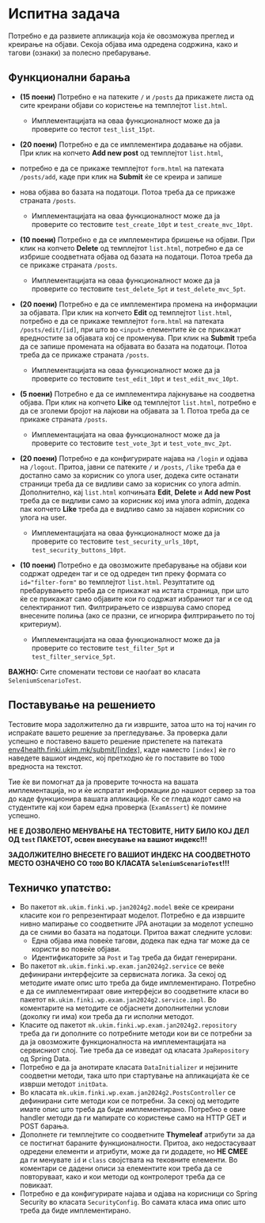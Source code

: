 # Испитна задача

Потребно е да развиете апликација која ќе овозможува преглед и креирање на објави. 
Секоја објава има одредена содржина, како и тагови (ознаки) за полесно пребарување.

## Функционални барања

- **(15 поени)** Потребно е на патеките `/` и `/posts` да прикажете листа од сите креирани објави со користење на темплејтот `list.html`.
  - Имплементацијата на оваа функционалност може да ја проверите со тестот `test_list_15pt`.

- **(20 поени)** Потребно е да се имплементира додавање на објави. При клик на копчето **Add new post** од темплејтот `list.html`,
- потребно е да се прикаже темплејтот `form.html` на патеката `/posts/add`, каде при клик на **Submit** ќе се креира и запише 
- нова објава во базата на податоци. Потоа треба да се прикаже страната `/posts`.
  - Имплементацијата на оваа функционалност може да ја проверите со тестовите `test_create_10pt` и `test_create_mvc_10pt`.

- **(10 поени)** Потребно е да се имплементира бришење на објави. При клик на копчето **Delete** од темплејтот `list.html`, потребно е да се избрише соодветната објава од базата на податоци. Потоа треба да се прикаже страната `/posts`.
  - Имплементацијата на оваа функционалност може да ја проверите со тестовите `test_delete_5pt` и `test_delete_mvc_5pt`.

- **(20 поени)** Потребно е да се имплементира промена на информации за објавата. При клик на копчето **Edit** од темплејтот `list.html`, потребно е да се прикаже темплејтот `form.html` на патеката `/posts/edit/[id]`, при што во `<input>` елементите ќе се прикажат вредностите за објавата кој се променува. При клик на **Submit** треба да се запише промената на објавата во базата на податоци. Потоа треба да се прикаже страната `/posts`.
  - Имплементацијата на оваа функционалност може да ја проверите со тестовите `test_edit_10pt` и `test_edit_mvc_10pt`.

- **(5 поени)** Потребно е да се имплементира лајкнување на соодветна објава. При клик на копчето **Like** од темплејтот `list.html`, потребно е да се зголеми бројот на лајкови на објавата за 1. Потоа треба да се прикаже страната `/posts`.
  - Имплементацијата на оваа функционалност може да ја проверите со тестовите `test_vote_3pt` и `test_vote_mvc_2pt`.

- **(20 поени)** Потребно е да конфигурирате најава на `/login` и одјава на `/logout`. Притоа, јавни се патеките `/` и `/posts`, `/like` треба да е достапно само за корисник со улога user, додека сите останати страници треба да се видливи само за корисник со улога admin. Дополнително, кај `list.html` копчињата **Edit**, **Delete** и **Add new Post** треба да се видливи само за корисник кој има улога admin, додека пак копчето **Like** треба да е видливо само за најавен корисник со улога на user.
  - Имплементацијата на оваа функционалност може да ја проверите со тестовите `test_security_urls_10pt`, `test_security_buttons_10pt`.

- **(10 поени)** Потребно е да овозможите пребарување на објави кои содржат одреден таг и се од одреден тип преку формата со `id="filter-form"` во темплејтот `list.html`. Резултатите од пребарувањето треба да се прикажат на истата страница, при што ќе се прикажат само објавите кои го содржат избраниот таг и се од селектираниот тип. Филтрирањето се извршува само според внесените полиња (ако се празни, се игнорира филтрирањето по тој критериум).
  - Имплементацијата на оваа функционалност може да ја проверите со тестовите `test_filter_5pt` и `test_filter_service_5pt`.

**ВАЖНО:** Сите споменати тестови се наоѓаат во класата `SeleniumScenarioTest`.

## Поставување на решението
Тестовите мора задолжително да ги извршите, затоа што на тој начин го испраќате вашето решение за прегледување. За проверка дали успешно е поставено вашето решение пристепете на патеката [env4health.finki.ukim.mk/submit/[index]](http://env4health.finki.ukim.mk/submit/index),
каде наместо `[index]` ќе го наведете вашиот индекс, кој претходно ќе го поставите во `TODO` вредноста на текстот.

Тие ќе ви помогнат да ја проверите точноста на вашата имплементација, но и ќе испратат информации до нашиот сервер за тоа до каде функционира вашата апликација. Ќе се гледа кодот само на студентите кај кои барем една проверка (`ExamAssert`) ќе помине успешно.

**НЕ Е ДОЗВОЛЕНО МЕНУВАЊЕ НА ТЕСТОВИТЕ, НИТУ БИЛО КОЈ ДЕЛ ОД `test` ПАКЕТОТ, освен внесување на вашиот индекс!!!**

**ЗАДОЛЖИТЕЛНО ВНЕСЕТЕ ГО ВАШИОТ ИНДЕКС НА СООДВЕТНОТО МЕСТО ОЗНАЧЕНО СО `TODO` ВО КЛАСАТА `SeleniumScenarioTest`!!!**

## Техничко упатство:
- Во пакетот `mk.ukim.finki.wp.jan2024g2.model` веќе се креирани класите кои го репрезентираат моделот.
  Потребно е да извршите нивно мапирање со соодветните JPA анотации за моделот успешно да се сними во базата на податоци.
  Притоа важат следните услови:
  - Една објава има повеќе тагови, додека пак една таг може да се користи во повеќе објави.
  - Идентификаторите за `Post` и `Tag` треба да бидат генерирани.
- Во пакетот `mk.ukim.finki.wp.exam.jan2024g2.service` се веќе дефинирани интерфејсите за сервисната логика.
  За секој од методите имате опис што треба да биде имплементирано. Потребно е да се имплементираат овие интерфејси во соодветните класи во пакетот `mk.ukim.finki.wp.exam.jan2024g2.service.impl`. Во коментарите на методите се објаснети
  дополнителни услови (доколку ги има) кои треба да ги исполни методот.
- Класите од пакетот `mk.ukim.finki.wp.exam.jan2024g2.repository` треба да ги дополните со потребните методи кои ви се потребни за да ја овозможите функционалноста на имплементацијата на сервисниот слој. Тие треба да се изведат од класата `JpaRepository` од Spring Data.
- Потребно е да ја анотирате класата `DataInitializer` и нејзините соодветни методи, така што при стартување на апликацијата ќе се изврши методот `initData`.
- Во класата `mk.ukim.finki.wp.exam.jan2024g2.PostsController` се дефинирани сите методи кои се потребни.
  За секој од методите имате опис што треба да биде имплементирано. Потребно е овие handler методи да ги мапирате со користење само на HTTP GET и POST барања.
- Дополнете ги темплејтите со соодветните **Thymeleaf** атрибути за да се постигнат бараните функционалности.
  Притоа, ако недостасуваат одредени елементи и атрибути, може да ги додадете, но **НЕ СМЕЕ** да ги менувате `id` и `class` својствата на тековните елементи.
  Во коментари се дадени описи за елементите кои треба да се повторуваат, како и кои методи од контролерот треба да се повикаат.
- Потребно е да конфигурирате најава и одјава на корисници со Spring Security во класата `SecurityConfig`.
  Во самата класа има опис што треба да биде имплементирано.